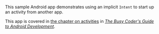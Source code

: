 This sample Android app demonstrates
using an implicit `Intent` to start up an activity from another app.

This app is covered in 
[the chapter on activities](https://commonsware.com/Android/previews/activities-and-their-lifecycles)
in [*The Busy Coder's Guide to Android Development*](https://commonsware.com/Android/).

